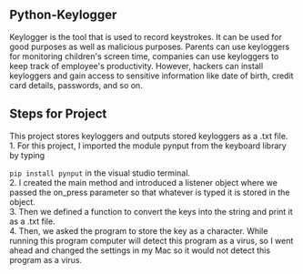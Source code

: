 <h2>Python-Keylogger</h2>
Keylogger is the tool that is used to record keystrokes. It can be used for good purposes as well as malicious purposes. Parents can use keyloggers for monitoring children's screen time, companies can use keyloggers to keep track of employee's productivity. However, hackers can install keyloggers and gain access to sensitive information like date of birth, credit card details, passwords, and so on.

<h2>Steps for Project</h2>
This project stores keyloggers and outputs stored keyloggers as a .txt file. <br>
1. For this project, I imported the module pynput from the keyboard library by typing

`pip install pynput` in the visual studio terminal. <br>
2. I created the main method and introduced a listener object where we passed the on_press parameter so that whatever is typed it is stored in the object. <br>
3. Then we defined a function to convert the keys into the string and print it as a .txt file. <br>
4. Then, we asked the program to store the key as a character. While running this program computer will detect this program as a virus, so I went ahead and changed the settings in my Mac so it would not detect this program as a virus. <br>
